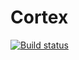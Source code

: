 # Cortex
[![Build status](https://ci.appveyor.com/api/projects/status/b2rywtllo6182800?svg=true)](https://ci.appveyor.com/project/galaxi3600/cortex)
